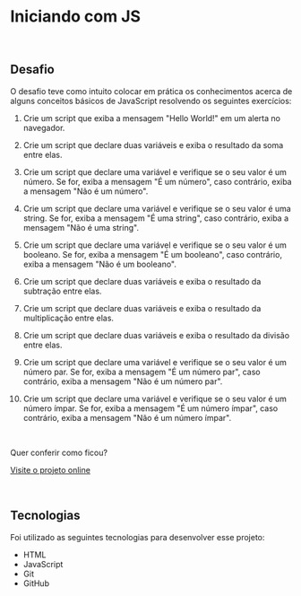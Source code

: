 <h1> Iniciando com JS </h1>

<br>

<h2> Desafio </h2>

O desafio teve como intuito colocar em prática os conhecimentos acerca de alguns conceitos básicos de JavaScript resolvendo os seguintes exercícios:

1. Crie um script que exiba a mensagem "Hello World!" em um alerta no navegador.

2. Crie um script que declare duas variáveis e exiba o resultado da soma entre elas.

3. Crie um script que declare uma variável e verifique se o seu valor é um número. Se for, exiba a mensagem "É um número", caso contrário, exiba a mensagem "Não é um número".
    
4. Crie um script que declare uma variável e verifique se o seu valor é uma string. Se for, exiba a mensagem "É uma string", caso contrário, exiba a mensagem "Não é uma string".

5. Crie um script que declare uma variável e verifique se o seu valor é um booleano. Se for, exiba a mensagem "É um booleano", caso contrário, exiba a mensagem "Não é um booleano".

6. Crie um script que declare duas variáveis e exiba o resultado da subtração entre elas.

7. Crie um script que declare duas variáveis e exiba o resultado da multiplicação entre elas.

8. Crie um script que declare duas variáveis e exiba o resultado da divisão entre elas.

9. Crie um script que declare uma variável e verifique se o seu valor é um número par. Se for, exiba a mensagem "É um número par", caso contrário, exiba a mensagem "Não é um número par".

10. Crie um script que declare uma variável e verifique se o seu valor é um número ímpar. Se for, exiba a mensagem "É um número ímpar", caso contrário, exiba a mensagem "Não é um número ímpar".

<br>

Quer conferir como ficou? 

[Visite o projeto online](https://eltonprado.github.io/Projeto13_IniciandoComJS/)

<br>

<h2> Tecnologias </h2>


Foi utilizado as seguintes tecnologias para desenvolver esse projeto:

- HTML
- JavaScript
- Git
- GitHub
